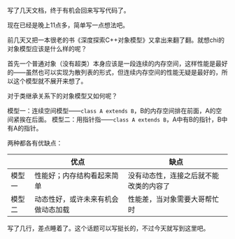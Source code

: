 写了几天文档，终于有机会回来写写代码了。

现在已经是晚上11点多，简单写一点想法吧。

前几天又把一本很老的书《深度探索C++对象模型》又拿出来翻了翻。就想chi的对象模型应该是什么样的呢？

首先一个普通对象（没有超类）本身应该是一段连续的内存空间，这样性能是最好的——虽然也可以实现为散列表的形式，但连续内存空间的性能无疑是最好的，所以这个模型就不展开来想了。

对于类继承关系下的对象模型又如何呢？

模型一：连续空间模型——```class A extends B```，B的内存空间排在前面，A的空间紧挨在后面。
模型二：用指针指——```class A extends B```，A中有B的指针，B中有A的指针。

两种都各有优缺点：

 ||优点|缺点|
 |-|--- |---|
 模型一| 性能好；内存结构看起来简单 | 没有动态性，连接之后就不能改类的内容了 |
 模型二| 动态性好，或许未来有机会做动态加载 | 性能差，当对象需要大哥帮忙时 |

 写了几行，差点睡着了。这个话题可以写挺长的，不过今天就写到这里吧。
 